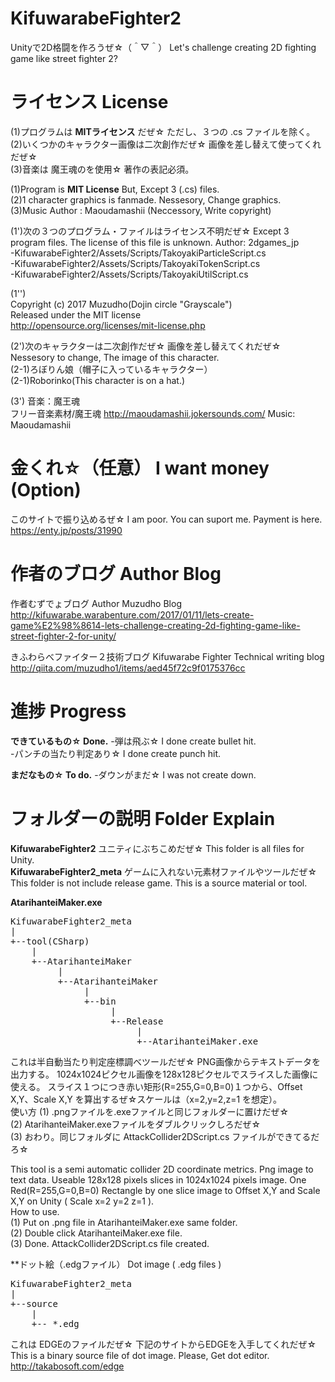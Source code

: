 # KifuwarabeFighter2
Unityで2D格闘を作ろうぜ☆（＾▽＾）  Let's challenge creating 2D fighting game like street fighter 2?

ライセンス License
==================
(1)プログラムは **MITライセンス** だぜ☆ ただし、３つの .cs ファイルを除く。  
(2)いくつかのキャラクター画像は二次創作だぜ☆ 画像を差し替えて使ってくれだぜ☆  
(3)音楽は 魔王魂のを使用☆  著作の表記必須。

(1)Program is **MIT License** But, Except 3 (.cs) files.  
(2)1 character graphics is fanmade. Nessesory, Change graphics.  
(3)Music Author : Maoudamashii (Neccessory, Write copyright)

(1')次の３つのプログラム・ファイルはライセンス不明だぜ☆ Except 3 program files. The license of this file is unknown. Author: 2dgames_jp  
-KifuwarabeFighter2/Assets/Scripts/TakoyakiParticleScript.cs  
-KifuwarabeFighter2/Assets/Scripts/TakoyakiTokenScript.cs  
-KifuwarabeFighter2/Assets/Scripts/TakoyakiUtilScript.cs  

(1'')  
Copyright (c) 2017 Muzudho(Dojin circle "Grayscale")  
Released under the MIT license  
http://opensource.org/licenses/mit-license.php  

(2')次のキャラクターは二次創作だぜ☆ 画像を差し替えてくれだぜ☆  Nessesory to change, The image of this character.  
(2-1)ろぼりん娘（帽子に入っているキャラクター）  
(2-1)Roborinko(This character is on a hat.)  

(3')
音楽：魔王魂  
フリー音楽素材/魔王魂 http://maoudamashii.jokersounds.com/
Music: Maoudamashii

金くれ☆（任意） I want money (Option)
======================================
このサイトで振り込めるぜ☆ I am poor. You can suport me. Payment is here.  
https://enty.jp/posts/31990  

作者のブログ Author Blog
========================
作者むずでょブログ Author Muzudho Blog  
http://kifuwarabe.warabenture.com/2017/01/11/lets-create-game%E2%98%8614-lets-challenge-creating-2d-fighting-game-like-street-fighter-2-for-unity/  

きふわらべファイター２技術ブログ Kifuwarabe Fighter Technical writing blog  
http://qiita.com/muzudho1/items/aed45f72c9f0175376cc

進捗 Progress
=============
**できているもの☆ Done.**
-弾は飛ぶ☆ I done create bullet hit.  
-パンチの当たり判定あり☆ I done create punch hit.  

**まだなもの☆ To do.**
-ダウンがまだ☆ I was not create down.  

フォルダーの説明 Folder Explain
===============================
**KifuwarabeFighter2** ユニティにぶちこめだぜ☆ This folder is all files for Unity.  
**KifuwarabeFighter2_meta** ゲームに入れない元素材ファイルやツールだぜ☆ This folder is not include release game. This is a source material or tool.  

**AtarihanteiMaker.exe**  

<pre>
KifuwarabeFighter2_meta
|
+--tool(CSharp)
    |
    +--AtarihanteiMaker
         |
         +--AtarihanteiMaker
              |
              +--bin
                   |
                   +--Release
                        |
                        +--AtarihanteiMaker.exe
</pre>

これは半自動当たり判定座標調べツールだぜ☆ PNG画像からテキストデータを出力する。 1024x1024ピクセル画像を128x128ピクセルでスライスした画像に使える。 スライス１つにつき赤い矩形(R=255,G=0,B=0)１つから、Offset X,Y、Scale X,Y を算出するぜ☆スケールは（x=2,y=2,z=1 を想定）。  
使い方
(1) .pngファイルを.exeファイルと同じフォルダーに置けだぜ☆  
(2) AtarihanteiMaker.exeファイルをダブルクリックしろだぜ☆  
(3) おわり。同じフォルダに AttackCollider2DScript.cs ファイルができてるだろ☆  

This tool is a semi automatic collider 2D coordinate metrics. Png image to text data. Useable 128x128 pixels slices in 1024x1024 pixels image. One Red(R=255,G=0,B=0) Rectangle by one slice image to Offset X,Y and Scale X,Y on Unity ( Scale x=2 y=2 z=1 ).  
How to use.  
(1) Put on .png file in AtarihanteiMaker.exe same folder.  
(2) Double click AtarihanteiMaker.exe file.  
(3) Done. AttackCollider2DScript.cs file created.  

**ドット絵（.edgファイル） Dot image ( .edg files )  

<pre>
KifuwarabeFighter2_meta
|
+--source
    |
    +-- *.edg
</pre>

これは EDGEのファイルだぜ☆ 下記のサイトからEDGEを入手してくれだぜ☆  
This is a binary source file of dot image. Please, Get dot editor.  
http://takabosoft.com/edge  

